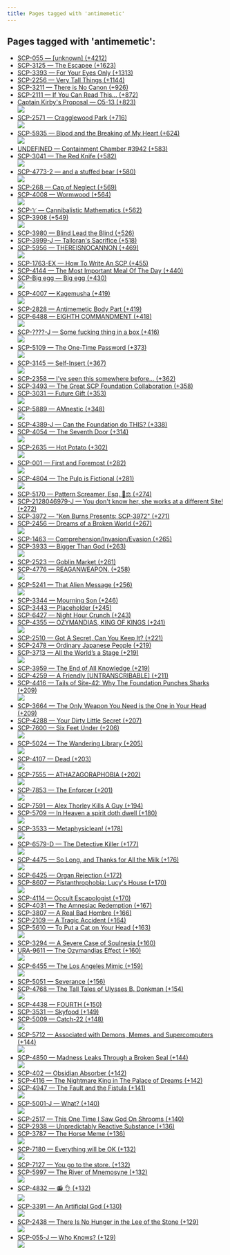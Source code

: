 ```yaml
---
title: Pages tagged with 'antimemetic'
---
```


## Pages tagged with 'antimemetic':

-   [SCP-055 — \[unknown\] (+4212)](/scp-055)
-   [SCP-3125 — The Escapee (+1623)](/scp-3125)
-   [SCP-3393 — For Your Eyes Only (+1313)](/scp-3393)
-   [SCP-2256 — Very Tall Things (+1144)](/scp-2256)
-   [SCP-3211 — There is No Canon (+926)](/scp-3211)
-   [SCP-2111 — If You Can Read This… (+872)](/scp-2111)
-   [Captain Kirby's Proposal — O5-13 (+823)  
    ![](https://images.weserv.nl/?url=scp-wiki.wdfiles.com/local--files/captain-kirby-s-proposal/001pic.png&w=300&h=50&t=square&a=attention)](/captain-kirby-s-proposal)
-   [SCP-2571 — Cragglewood Park (+716)  
    ![](https://images.weserv.nl/?url=scp-wiki.wdfiles.com/local--files/scp-2571/craggle.jpg&w=300&h=50&t=square&a=attention)](/scp-2571)
-   [SCP-5935 — Blood and the Breaking of My Heart (+624)  
    ![](https://images.weserv.nl/?url=scp-wiki.wdfiles.com/local--files/scp-5935/header.png&w=300&h=50&t=square&a=attention)](/scp-5935)
-   [UNDEFINED — Containment Chamber #3942 (+583)](/scp-3942)
-   [SCP-3041 — The Red Knife (+582)  
    ![](https://images.weserv.nl/?url=scp-wiki.wdfiles.com/local--files/scp-3041/redknife.JPG&w=300&h=50&t=square&a=attention)](/scp-3041)
-   [SCP-4773-2 — and a stuffed bear (+580)  
    ![](https://images.weserv.nl/?url=scp-wiki.wdfiles.com/local--files/scp-4773/Times.png&w=300&h=50&t=square&a=attention)](/scp-4773)
-   [SCP-268 — Cap of Neglect (+569)](/scp-268)
-   [SCP-4008 — Wormwood (+564)  
    ![](https://images.weserv.nl/?url=scp-wiki.wdfiles.com/local--files/scp-4008/header.jpg&w=300&h=50&t=square&a=attention)](/scp-4008)
-   [SCP-𝕐 — Cannibalistic Mathematics (+562)](/scp-5789)
-   [SCP-3908 (+549)  
    ![](https://images.weserv.nl/?url=scp-wiki.wdfiles.com/local--files/scp-3908/CraigRedact.png&w=300&h=50&t=square&a=attention)](/scp-3908)
-   [SCP-3980 — Blind Lead the Blind (+526)](/scp-3980)
-   [SCP-3999-J — Talloran's Sacrifice (+518)](/scp-3999-j)
-   [SCP-5956 — THEREISNOCANNON (+469)  
    ![](https://images.weserv.nl/?url=scp-wiki.wdfiles.com/local--files/scp-5956/REISNOCANNON.jpg&w=300&h=50&t=square&a=attention)](/scp-5956)
-   [SCP-1763-EX — Hοw To Write An SCP (+455)](/scp-1763-ex)
-   [SCP-4144 — The Most Important Meal Of The Day (+440)](/scp-4144)
-   [SCP-Big egg — Big egg (+430)  
    ![](https://images.weserv.nl/?url=scp-wiki.wdfiles.com/local--files/scp-big-egg-j/bigegg.jpg&w=300&h=50&t=square&a=attention)](/scp-big-egg-j)
-   [SCP-4007 — Kagemusha (+419)  
    ![](https://images.weserv.nl/?url=scp-wiki.wdfiles.com/local--files/scp-4007/Pingfang-6.jpg&w=300&h=50&t=square&a=attention)](/scp-4007)
-   [SCP-2828 — Antimemetic Body Part (+419)](/scp-2828)
-   [SCP-6488 — EIGHTH COMMANDMENT (+418)  
    ![](https://images.weserv.nl/?url=scp-wiki.wdfiles.com/local--files/scp-6488/infovore.jpg&w=300&h=50&t=square&a=attention)](/scp-6488)
-   [SCP-????-J — Some fucking thing in a box (+416)  
    ![](https://images.weserv.nl/?url=scp-wiki.wdfiles.com/local--resized-images/scp-in-a-box-j/vanta/medium.jpg&w=300&h=50&t=square&a=attention)](/scp-in-a-box-j)
-   [SCP-5109 — The One-Time Password (+373)  
    ![](https://images.weserv.nl/?url=scp-wiki.wdfiles.com/local--files/scp-5109/Mimisi.png&w=300&h=50&t=square&a=attention)](/scp-5109)
-   [SCP-3145 — Self-Insert (+367)  
    ![](https://images.weserv.nl/?url=scp-wiki.wdfiles.com/local--files/scp-3145/scp-3145-by-sunnyclockwork.jpg&w=300&h=50&t=square&a=attention)](/scp-3145)
-   [SCP-2358 — I've seen this somewhere before… (+362)](/scp-2358)
-   [SCP-3493 — The Great SCP Foundation Collaboration (+358)](/scp-3493)
-   [SCP-3031 — Future Gift (+353)  
    ![](https://images.weserv.nl/?url=scp-wiki.wdfiles.com/local--files/scp-3031/3000.png&w=300&h=50&t=square&a=attention)](/scp-3031)
-   [SCP-5889 — AMnestic (+348)  
    ![](https://images.weserv.nl/?url=scp-wiki.wikidot.com/local--files/grigori-karpin-s-author-page/contus&w=300&h=50&t=square&a=attention)](/scp-5889)
-   [SCP-4389-J — Can the Foundation do THIS? (+338)](/scp-4389-j)
-   [SCP-4054 — The Seventh Door (+314)  
    ![](https://images.weserv.nl/?url=scp-wiki.wdfiles.com/local--files/scp-4054/box_art.png&w=300&h=50&t=square&a=attention)](/scp-4054)
-   [SCP-2635 — Hot Potato (+302)  
    ![](https://images.weserv.nl/?url=scp-wiki.wdfiles.com/local--files/scp-2635/potato.jpg&w=300&h=50&t=square&a=attention)](/scp-2635)
-   [SCP-001 — First and Foremost (+282)  
    ![](https://images.weserv.nl/?url=scp-wiki.wdfiles.com/local--files/scp-4380/first.png&w=300&h=50&t=square&a=attention)](/scp-4380)
-   [SCP-4804 — The Pulp is Fictional (+281)  
    ![](https://images.weserv.nl/?url=scp-wiki.wdfiles.com/local--files/scp-4804/juice.jpg&w=300&h=50&t=square&a=attention)](/scp-4804)
-   [SCP-5170 — Pattern Screamer, Esq. 💼⚖️ (+274)](/scp-5170)
-   [SCP-2128046979-J — You don't know her, she works at a different Site! (+272)](/scp-2128046979-j)
-   [SCP-3972 — "Ken Burns Presents: SCP-3972" (+271)](/scp-3972)
-   [SCP-2456 — Dreams of a Broken World (+267)  
    ![](https://images.weserv.nl/?url=scp-wiki.wdfiles.com/local--files/scp-2456/ERROR.jpg&w=300&h=50&t=square&a=attention)](/scp-2456)
-   [SCP-1463 — Comprehension/Invasion/Evasion (+265)](/scp-1463)
-   [SCP-3933 — Bigger Than God (+263)  
    ![](https://images.weserv.nl/?url=scp-wiki.wdfiles.com/local--files/scp-3933/concert-top.jpg&w=300&h=50&t=square&a=attention)](/scp-3933)
-   [SCP-2523 — Goblin Market (+261)](/scp-2523)
-   [SCP-4776 — REAGANWEAPON. (+258)  
    ![](https://images.weserv.nl/?url=scp-wiki.wdfiles.com/local--files/scp-4776/space.jpg&w=300&h=50&t=square&a=attention)](/scp-4776)
-   [SCP-5241 — That Alien Message (+256)  
    ![](https://images.weserv.nl/?url=scp-wiki.wdfiles.com/local--files/scp-5241/Necker_cube.jpg&w=300&h=50&t=square&a=attention)](/scp-5241)
-   [SCP-3344 — Mourning Son (+246)](/scp-3344)
-   [SCP-3443 — Placeholder (+245)](/scp-3443)
-   [SCP-6427 — Night Hour Crunch (+243)](/scp-6427)
-   [SCP-4355 — OZYMANDIAS, KING OF KINGS (+241)  
    ![](https://images.weserv.nl/?url=scp-wiki.wdfiles.com/local--files/scp-4355/hall.png&w=300&h=50&t=square&a=attention)](/scp-4355)
-   [SCP-2510 — Got A Secret, Can You Keep It? (+221)](/scp-2510)
-   [SCP-2478 — Ordinary Japanese People (+219)](/scp-2478)
-   [SCP-3713 — All the World’s a Stage (+219)  
    ![](https://images.weserv.nl/?url=scp-wiki.wdfiles.com/local--files/scp-3713/getmeoutofhere.jpg&w=300&h=50&t=square&a=attention)](/scp-3713)
-   [SCP-3959 — The End of All Knowledge (+219)](/scp-3959)
-   [SCP-4259 — A Friendly \[UNTRANSCRIBABLE\] (+211)](/scp-4259)
-   [SCP-4416 — Tails of Site-42: Why The Foundation Punches Sharks (+209)  
    ![](https://images.weserv.nl/?url=scp-wiki.wdfiles.com/local--files/scp-4416/4416.png&w=300&h=50&t=square&a=attention)](/scp-4416)
-   [SCP-3664 — The Only Weapon You Need is the One in Your Head (+209)](/scp-3664)
-   [SCP-4288 — Your Dirty Little Secret (+207)](/scp-4288)
-   [SCP-7600 — Six Feet Under (+206)  
    ![](https://images.weserv.nl/?url=scp-wiki.wdfiles.com/local--files/scp-7600/header2.png&w=300&h=50&t=square&a=attention)](/scp-7600)
-   [SCP-5024 — The Wandering Library (+205)  
    ![](https://images.weserv.nl/?url=scp-wiki.wdfiles.com/local--files/scp-5024/stairsscp.jpg&w=300&h=50&t=square&a=attention)](/scp-5024)
-   [SCP-4107 — Dead (+203)  
    ![](https://images.weserv.nl/?url=scp-wiki.wdfiles.com/local--files/scp-4107/dead.jpg&w=300&h=50&t=square&a=attention)](/scp-4107)
-   [SCP-7555 — ATHAZAGORAPHOBIA (+202)  
    ![](https://images.weserv.nl/?url=scp-wiki.wdfiles.com/local--files/scp-7555/Anomaly.png&w=300&h=50&t=square&a=attention)](/scp-7555)
-   [SCP-7853 — The Enforcer (+201)  
    ![](https://images.weserv.nl/?url=scp-wiki.wdfiles.com/local--files/scp-7853/Assassin&w=300&h=50&t=square&a=attention)](/scp-7853)
-   [SCP-7591 — Alex Thorley Kills A Guy (+194)](/scp-7591)
-   [SCP-5709 — In Heaven a spirit doth dwell (+180)  
    ![](https://images.weserv.nl/?url=scp-wiki.wdfiles.com/local--files/scp-5709/door.jpg&w=300&h=50&t=square&a=attention)](/scp-5709)
-   [SCP-3533 — Metaphysiclean! (+178)  
    ![](https://images.weserv.nl/?url=scp-wiki.wdfiles.com/local--resized-images/scp-3533/mphysicln/medium.jpg&w=300&h=50&t=square&a=attention)](/scp-3533)
-   [SCP-6579-D — The Detective Killer (+177)  
    ![](https://images.weserv.nl/?url=scp-wiki.wdfiles.com/local--files/calibri-bold-s-mega-cool-author-page/cambridge%20office.jpg&w=300&h=50&t=square&a=attention)](/scp-6579)
-   [SCP-4475 — So Long, and Thanks for All the Milk (+176)  
    ![](https://images.weserv.nl/?url=scp-wiki.wdfiles.com/local--files/scp-4475/4475-A.jpg&w=300&h=50&t=square&a=attention)](/scp-4475)
-   [SCP-6425 — Organ Rejection (+172)](/scp-6425)
-   [SCP-8607 — Pistanthrophobia: Lucy's House (+170)  
    ![](https://images.weserv.nl/?url=scp-wiki.wdfiles.com/local--files/scp-8607/Lucy_House.png&w=300&h=50&t=square&a=attention)](/scp-8607)
-   [SCP-4114 — Occult Escapologist (+170)](/scp-4114)
-   [SCP-4031 — The Amnesiac Redemption (+167)](/scp-4031)
-   [SCP-3807 — A Real Bad Hombre (+166)](/scp-3807)
-   [SCP-2109 — A Tragic Accident (+164)](/scp-2109)
-   [SCP-5610 — To Put a Cat on Your Head (+163)  
    ![](https://images.weserv.nl/?url=scp-wiki.wdfiles.com/local--files/scp-5610/neko.jpg&w=300&h=50&t=square&a=attention)](/scp-5610)
-   [SCP-3294 — A Severe Case of Soulnesia (+160)](/scp-3294)
-   [URA-9611 — The Ozymandias Effect (+160)  
    ![](https://images.weserv.nl/?url=scp-wiki.wdfiles.com/local--files/scp-2235/eroded_torso.jpg&w=300&h=50&t=square&a=attention)](/scp-2235)
-   [SCP-6455 — The Los Angeles Mimic (+159)  
    ![](https://images.weserv.nl/?url=scp-wiki.wdfiles.com/local--files/scp-6455/eagle_rock.jpg&w=300&h=50&t=square&a=attention)](/scp-6455)
-   [SCP-5051 — Severance (+156)](/scp-5051)
-   [SCP-4768 — The Tall Tales of Ulysses B. Donkman (+154)  
    ![](https://images.weserv.nl/?url=scp-wiki.wdfiles.com/local--files/scp-4768/donk.jpg&w=300&h=50&t=square&a=attention)](/scp-4768)
-   [SCP-4438 — FOURTH (+150)](/scp-4438)
-   [SCP-3531 — Skyfood (+149)](/scp-3531)
-   [SCP-5009 — Catch-22 (+148)  
    ![](https://images.weserv.nl/?url=scp-wiki.wdfiles.com/local--resized-images/scp-5009/5000/medium.jpg&w=300&h=50&t=square&a=attention)](/scp-5009)
-   [SCP-5712 — Associated with Demons, Memes, and Supercomputers (+144)  
    ![](https://images.weserv.nl/?url=scp-wiki.wdfiles.com/local--files/scp-5712/peirce.jpg&w=300&h=50&t=square&a=attention)](/scp-5712)
-   [SCP-4850 — Madness Leaks Through a Broken Seal (+144)  
    ![](https://images.weserv.nl/?url=scp-wiki.wdfiles.com/local--files/scp-4850/Baikal-seal_4747-pho.jpg&w=300&h=50&t=square&a=attention)](/scp-4850)
-   [SCP-402 — Obsidian Absorber (+142)](/scp-402)
-   [SCP-4116 — The Nightmare King in The Palace of Dreams (+142)](/scp-4116)
-   [SCP-4947 — The Fault and the Fistula (+141)  
    ![](https://images.weserv.nl/?url=scp-wiki.wdfiles.com/local--files/fragment:scp-4947-1/fault2.jpg&w=300&h=50&t=square&a=attention)](/scp-4947)
-   [SCP-5001-J — What? (+140)  
    ![](https://images.weserv.nl/?url=scp-wiki.wdfiles.com/local--files/scp-5001-j/Pizzapic.png&w=300&h=50&t=square&a=attention)](/scp-5001-j)
-   [SCP-2517 — This One Time I Saw God On Shrooms (+140)](/scp-2517)
-   [SCP-2938 — Unpredictably Reactive Substance (+136)](/scp-2938)
-   [SCP-3787 — The Horse Meme (+136)  
    ![](https://images.weserv.nl/?url=scp-wiki.wdfiles.com/local--files/scp-3787/wild-horses.jpg&w=300&h=50&t=square&a=attention)](/scp-3787)
-   [SCP-7180 — Everything will be OK (+132)  
    ![](https://images.weserv.nl/?url=scp-wiki.wdfiles.com/local--files/scp-7180/mountain.jpg&w=300&h=50&t=square&a=attention)](/scp-7180)
-   [SCP-7127 — You go to the store. (+132)](/scp-7127)
-   [SCP-5997 — The River of Mnemosyne (+132)  
    ![](https://images.weserv.nl/?url=cdn.discordapp.com/attachments/646236769725186048/667919288270585897/unknown.png&w=300&h=50&t=square&a=attention)](/scp-5997)
-   [SCP-4832 — 📻 👌 (+132)  
    ![](https://images.weserv.nl/?url=scp-wiki.wdfiles.com/local--files/scp-4832/SCP-48XX.png&w=300&h=50&t=square&a=attention)](/scp-4832)
-   [SCP-3391 — An Artificial God (+130)  
    ![](https://images.weserv.nl/?url=scp-wiki.wdfiles.com/local--resized-images/scp-3391/FalseA1/medium.jpg&w=300&h=50&t=square&a=attention)](/scp-3391)
-   [SCP-2438 — There Is No Hunger in the Lee of the Stone (+129)  
    ![](https://images.weserv.nl/?url=scp-wiki.wdfiles.com/local--files/scp-2438/Standing_Stone_mid.jpg&w=300&h=50&t=square&a=attention)](/scp-2438)
-   [SCP-055-J — Who Knows? (+129)  
    ![](https://images.weserv.nl/?url=scp-wiki.wdfiles.com/local--resized-images/scp-055-j/SCP-055-J.jpeg/medium.jpg&w=300&h=50&t=square&a=attention)](/scp-055-j)
